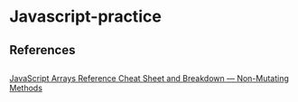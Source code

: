 # Javascript-practice

## References

## <a href="https://javascript.plainenglish.io/javascript-arrays-reference-cheat-sheet-and-breakdown-non-mutating-methods-c95288942800">
 JavaScript Arrays Reference Cheat Sheet and Breakdown — Non-Mutating Methods
</a>
